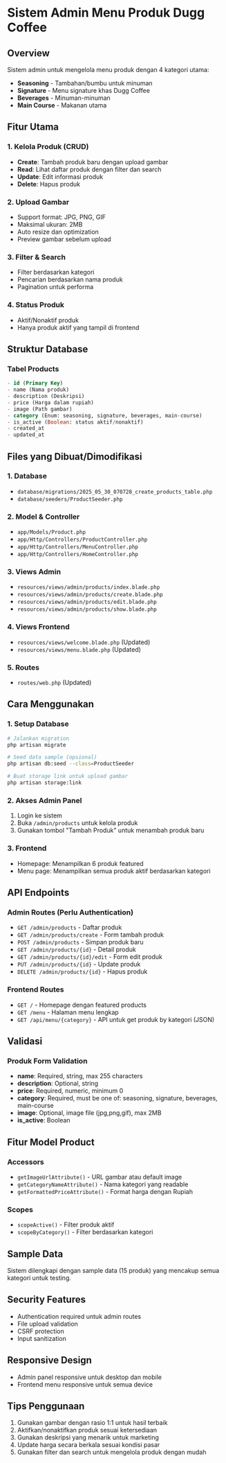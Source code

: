 # Sistem Admin Menu Produk Dugg Coffee

## Overview
Sistem admin untuk mengelola menu produk dengan 4 kategori utama:
- **Seasoning** - Tambahan/bumbu untuk minuman
- **Signature** - Menu signature khas Dugg Coffee
- **Beverages** - Minuman-minuman
- **Main Course** - Makanan utama

## Fitur Utama

### 1. Kelola Produk (CRUD)
- **Create**: Tambah produk baru dengan upload gambar
- **Read**: Lihat daftar produk dengan filter dan search
- **Update**: Edit informasi produk
- **Delete**: Hapus produk

### 2. Upload Gambar
- Support format: JPG, PNG, GIF
- Maksimal ukuran: 2MB
- Auto resize dan optimization
- Preview gambar sebelum upload

### 3. Filter & Search
- Filter berdasarkan kategori
- Pencarian berdasarkan nama produk
- Pagination untuk performa

### 4. Status Produk
- Aktif/Nonaktif produk
- Hanya produk aktif yang tampil di frontend

## Struktur Database

### Tabel Products
```sql
- id (Primary Key)
- name (Nama produk)
- description (Deskripsi)
- price (Harga dalam rupiah)
- image (Path gambar)
- category (Enum: seasoning, signature, beverages, main-course)
- is_active (Boolean: status aktif/nonaktif)
- created_at
- updated_at
```

## Files yang Dibuat/Dimodifikasi

### 1. Database
- `database/migrations/2025_05_30_070728_create_products_table.php`
- `database/seeders/ProductSeeder.php`

### 2. Model & Controller
- `app/Models/Product.php`
- `app/Http/Controllers/ProductController.php`
- `app/Http/Controllers/MenuController.php`
- `app/Http/Controllers/HomeController.php`

### 3. Views Admin
- `resources/views/admin/products/index.blade.php`
- `resources/views/admin/products/create.blade.php`
- `resources/views/admin/products/edit.blade.php`
- `resources/views/admin/products/show.blade.php`

### 4. Views Frontend
- `resources/views/welcome.blade.php` (Updated)
- `resources/views/menu.blade.php` (Updated)

### 5. Routes
- `routes/web.php` (Updated)

## Cara Menggunakan

### 1. Setup Database
```bash
# Jalankan migration
php artisan migrate

# Seed data sample (opsional)
php artisan db:seed --class=ProductSeeder

# Buat storage link untuk upload gambar
php artisan storage:link
```

### 2. Akses Admin Panel
1. Login ke sistem
2. Buka `/admin/products` untuk kelola produk
3. Gunakan tombol "Tambah Produk" untuk menambah produk baru

### 3. Frontend
- Homepage: Menampilkan 6 produk featured
- Menu page: Menampilkan semua produk aktif berdasarkan kategori

## API Endpoints

### Admin Routes (Perlu Authentication)
- `GET /admin/products` - Daftar produk
- `GET /admin/products/create` - Form tambah produk
- `POST /admin/products` - Simpan produk baru
- `GET /admin/products/{id}` - Detail produk
- `GET /admin/products/{id}/edit` - Form edit produk
- `PUT /admin/products/{id}` - Update produk
- `DELETE /admin/products/{id}` - Hapus produk

### Frontend Routes
- `GET /` - Homepage dengan featured products
- `GET /menu` - Halaman menu lengkap
- `GET /api/menu/{category}` - API untuk get produk by kategori (JSON)

## Validasi

### Produk Form Validation
- **name**: Required, string, max 255 characters
- **description**: Optional, string
- **price**: Required, numeric, minimum 0
- **category**: Required, must be one of: seasoning, signature, beverages, main-course
- **image**: Optional, image file (jpg,png,gif), max 2MB
- **is_active**: Boolean

## Fitur Model Product

### Accessors
- `getImageUrlAttribute()` - URL gambar atau default image
- `getCategoryNameAttribute()` - Nama kategori yang readable
- `getFormattedPriceAttribute()` - Format harga dengan Rupiah

### Scopes
- `scopeActive()` - Filter produk aktif
- `scopeByCategory()` - Filter berdasarkan kategori

## Sample Data
Sistem dilengkapi dengan sample data (15 produk) yang mencakup semua kategori untuk testing.

## Security Features
- Authentication required untuk admin routes
- File upload validation
- CSRF protection
- Input sanitization

## Responsive Design
- Admin panel responsive untuk desktop dan mobile
- Frontend menu responsive untuk semua device

## Tips Penggunaan
1. Gunakan gambar dengan rasio 1:1 untuk hasil terbaik
2. Aktifkan/nonaktifkan produk sesuai ketersediaan
3. Gunakan deskripsi yang menarik untuk marketing
4. Update harga secara berkala sesuai kondisi pasar
5. Gunakan filter dan search untuk mengelola produk dengan mudah 